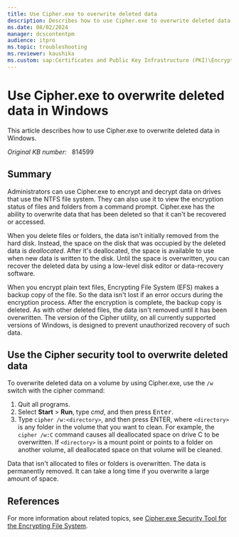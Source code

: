 ```yaml
---
title: Use Cipher.exe to overwrite deleted data
description: Describes how to use Cipher.exe to overwrite deleted data in Windows Server 2003.
ms.date: 08/02/2024
manager: dcscontentpm
audience: itpro
ms.topic: troubleshooting
ms.reviewer: kaushika
ms.custom: sap:Certificates and Public Key Infrastructure (PKI)\Encrypting File System (EFS), csstroubleshoot
---
```

# Use Cipher.exe to overwrite deleted data in Windows

This article describes how to use Cipher.exe to overwrite deleted data in Windows.

_Original KB number:_ &nbsp; 814599

## Summary

Administrators can use Cipher.exe to encrypt and decrypt data on drives that use the NTFS file system. They can also use it to view the encryption status of files and folders from a command prompt. Cipher.exe has the ability to overwrite data that has been deleted so that it can't be recovered or accessed.

When you delete files or folders, the data isn't initially removed from the hard disk. Instead, the space on the disk that was occupied by the deleted data is *deallocated*. After it's deallocated, the space is available to use when new data is written to the disk. Until the space is overwritten, you can recover the deleted data by using a low-level disk editor or data-recovery software.

When you encrypt plain text files, Encrypting File System (EFS) makes a backup copy of the file. So the data isn't lost if an error occurs during the encryption process. After the encryption is complete, the backup copy is deleted. As with other deleted files, the data isn't removed until it has been overwritten. The version of the Cipher utility, on all currently supported versions of Windows, is designed to prevent unauthorized recovery of such data.

## Use the Cipher security tool to overwrite deleted data

To overwrite deleted data on a volume by using Cipher.exe, use the `/w` switch with the cipher command:

1. Quit all programs.
2. Select **Start** > **Run**, type *cmd*, and then press <kbd>Enter</kbd>.
3. Type `cipher /w:<directory>`, and then press ENTER, where `<directory>` is any folder in the volume that you want to clean. For example, the `cipher /w:C` command causes all deallocated space on drive C to be overwritten. If `<directory>` is a mount point or points to a folder on another volume, all deallocated space on that volume will be cleaned.

Data that isn't allocated to files or folders is overwritten. The data is permanently removed. It can take a long time if you overwrite a large amount of space.

## References

For more information about related topics, see [Cipher.exe Security Tool for the Encrypting File System](https://support.microsoft.com/help/298009).
